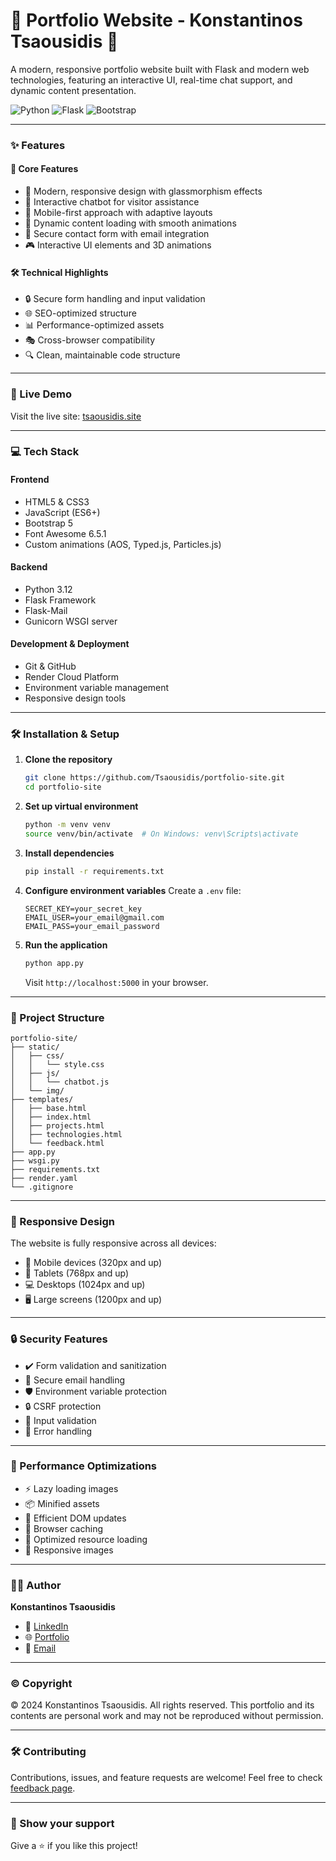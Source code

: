 # 🌟 Portfolio Website - Konstantinos Tsaousidis 🚀

A modern, responsive portfolio website built with Flask and modern web technologies, featuring an interactive UI, real-time chat support, and dynamic content presentation.

![Python](https://img.shields.io/badge/Python-3.12-blue)
![Flask](https://img.shields.io/badge/Flask-Latest-green)
![Bootstrap](https://img.shields.io/badge/Bootstrap-5.3-purple)

---

### ✨ Features

#### 🎯 Core Features
- 🎨 Modern, responsive design with glassmorphism effects
- 💬 Interactive chatbot for visitor assistance
- 📱 Mobile-first approach with adaptive layouts
- 🔄 Dynamic content loading with smooth animations
- 📧 Secure contact form with email integration
- 🎮 Interactive UI elements and 3D animations

#### 🛠 Technical Highlights
- 🔒 Secure form handling and input validation
- 🌐 SEO-optimized structure
- 📊 Performance-optimized assets
- 🎭 Cross-browser compatibility
- 🔍 Clean, maintainable code structure

---

### 🚀 Live Demo
Visit the live site: [tsaousidis.site](https://tsaousidis.site)

---

### 💻 Tech Stack

#### Frontend
- HTML5 & CSS3
- JavaScript (ES6+)
- Bootstrap 5
- Font Awesome 6.5.1
- Custom animations (AOS, Typed.js, Particles.js)

#### Backend
- Python 3.12
- Flask Framework
- Flask-Mail
- Gunicorn WSGI server

#### Development & Deployment
- Git & GitHub
- Render Cloud Platform
- Environment variable management
- Responsive design tools

---

### 🛠 Installation & Setup

1. **Clone the repository**
   ```bash
   git clone https://github.com/Tsaousidis/portfolio-site.git
   cd portfolio-site
   ```

2. **Set up virtual environment**
   ```bash
   python -m venv venv
   source venv/bin/activate  # On Windows: venv\Scripts\activate
   ```

3. **Install dependencies**
   ```bash
   pip install -r requirements.txt
   ```

4. **Configure environment variables**
   Create a `.env` file:
   ```env
   SECRET_KEY=your_secret_key
   EMAIL_USER=your_email@gmail.com
   EMAIL_PASS=your_email_password
   ```

5. **Run the application**
   ```bash
   python app.py
   ```

   Visit `http://localhost:5000` in your browser.

---

### 📁 Project Structure
```
portfolio-site/
├── static/
│   ├── css/
│   │   └── style.css
│   ├── js/
│   │   └── chatbot.js
│   └── img/
├── templates/
│   ├── base.html
│   ├── index.html
│   ├── projects.html
│   ├── technologies.html
│   └── feedback.html
├── app.py
├── wsgi.py
├── requirements.txt
├── render.yaml
└── .gitignore
```

---

### 📱 Responsive Design

The website is fully responsive across all devices:
- 📱 Mobile devices (320px and up)
- 📱 Tablets (768px and up)
- 💻 Desktops (1024px and up)
- 🖥 Large screens (1200px and up)

---

### 🔒 Security Features

- ✔️ Form validation and sanitization
- 🔐 Secure email handling
- 🛡️ Environment variable protection
- 🔒 CSRF protection
- 📝 Input validation
- 🚫 Error handling

---

### 🚀 Performance Optimizations

- ⚡ Lazy loading images
- 📦 Minified assets
- 🔄 Efficient DOM updates
- 💾 Browser caching
- 🎯 Optimized resource loading
- 📱 Responsive images

---

### 👨‍💻 Author

**Konstantinos Tsaousidis**
- 💼 [LinkedIn](https://www.linkedin.com/in/konstantinos-tsaousidis-1b7360225/)
- 🌐 [Portfolio](https://tsaousidis.site)
- 📧 [Email](mailto:kostastsaousbm@gmail.com)

---

### ©️ Copyright

© 2024 Konstantinos Tsaousidis. All rights reserved.
This portfolio and its contents are personal work and may not be reproduced without permission.

---

### 🛠 Contributing

Contributions, issues, and feature requests are welcome! Feel free to check [feedback page](https://tsaousidis.site/feedback).

---

### 🌟 Show your support

Give a ⭐️ if you like this project! 